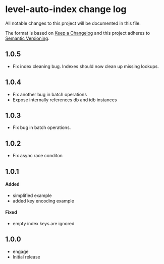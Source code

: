 # level-auto-index change log

All notable changes to this project will be documented in this file.

The format is based on [Keep a Changelog](http://keepachangelog.com/)
and this project adheres to [Semantic Versioning](http://semver.org/).

## 1.0.5

* Fix index cleaning bug.  Indexes should now clean up missing lookups.

## 1.0.4

* Fix another bug in batch operations
* Expose internally references db and idb instances

## 1.0.3

* Fix bug in batch operations.

## 1.0.2

* Fix async race conditon

## 1.0.1

#### Added

* simplified example
* added key encoding example

#### Fixed

* empty index keys are ignored

## 1.0.0

* engage
* Initial release
